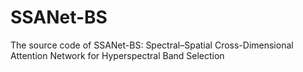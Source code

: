 # SSANet-BS
The source code of SSANet-BS: Spectral–Spatial Cross-Dimensional Attention Network for Hyperspectral Band Selection
